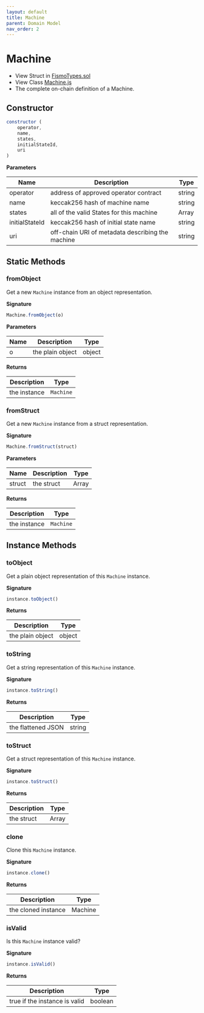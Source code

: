 ```yaml
---
layout: default
title: Machine
parent: Domain Model
nav_order: 2
---
```

# Machine
* View Struct in [FismoTypes.sol](https://github.com/cliffhall/Fismo/blob/main/contracts/domain/FismoTypes.sol#L19)
* View Class [Machine.js](https://github.com/cliffhall/Fismo/blob/main/scripts/domain/entity/Machine.js)
* The complete on-chain definition of a Machine.

## Constructor

```javascript
constructor (
    operator, 
    name, 
    states,
    initialStateId, 
    uri
)
```

**Parameters**

| Name           | Description                                      | Type   |
|----------------|--------------------------------------------------|--------|
| operator    | address of approved operator contract            | string |
| name         | keccak256 hash of machine name                   | string |
| states | all of the valid States for this machine         | Array  |
| initialStateId  | keccak256 hash of initial state name             | string |
| uri    | off-chain URI of metadata describing the machine | string |

## Static Methods

### fromObject
Get a new `Machine` instance from an object representation.

**Signature**
```javascript
Machine.fromObject(o)
```
**Parameters**

| Name     | Description      | Type   |
|----------|------------------|--------|
| o        | the plain object | object | 

**Returns**

| Description       | Type           |
|-------------------|----------------|
| the instance | `Machine` | 

### fromStruct
Get a new `Machine` instance from a struct representation.

**Signature**
```javascript
Machine.fromStruct(struct)
```
**Parameters**

| Name   | Description | Type  |
|--------|-------------|-------|
| struct | the struct  | Array | 

**Returns**

| Description       | Type           |
|-------------------|----------------|
| the instance | `Machine` |

## Instance Methods

### toObject
Get a plain object representation of this `Machine` instance.

**Signature**
```javascript
instance.toObject()
```

**Returns**

| Description      | Type   |
|------------------|--------|
| the plain object | object | 

### toString
Get a string representation of this `Machine` instance.

**Signature**
```javascript
instance.toString()
```

**Returns**

| Description              | Type   |
|--------------------------|--------|
| the flattened JSON | string | 

### toStruct
Get a struct representation of this `Machine` instance.

**Signature**
```javascript
instance.toStruct()
```

**Returns**

| Description | Type  |
|-------------|-------|
| the struct  | Array | 

### clone
Clone this `Machine` instance.

**Signature**
```javascript
instance.clone()
```

**Returns**

| Description         | Type           |
|---------------------|----------------|
| the cloned instance | Machine | 

### isValid
Is this `Machine` instance valid?

**Signature**
```javascript
instance.isValid()
```

**Returns**

| Description                   | Type    |
|-------------------------------|---------|
| true if the instance is valid | boolean | 



